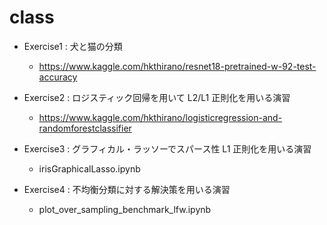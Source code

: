 # class

- Exercise1 : 犬と猫の分類
    - https://www.kaggle.com/hkthirano/resnet18-pretrained-w-92-test-accuracy

- Exercise2 : ロジスティック回帰を用いて L2/L1 正則化を用いる演習
    - https://www.kaggle.com/hkthirano/logisticregression-and-randomforestclassifier

- Exercise3 : グラフィカル・ラッソーでスパース性 L1 正則化を用いる演習
    - irisGraphicalLasso.ipynb

- Exercise4 : 不均衡分類に対する解決策を用いる演習
    - plot_over_sampling_benchmark_lfw.ipynb